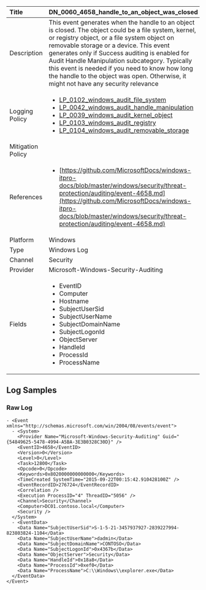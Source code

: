 | Title             | DN_0060_4658_handle_to_an_object_was_closed                                                                                                      |
|:------------------|:-----------------------------------------------------------------------------------------------------------------|
| Description       | This event generates when the handle to an object is closed. The object  could be a file system, kernel, or registry object, or a file system  object on removable storage or a device. This event generates only if  Success auditing is enabled for Audit Handle Manipulation subcategory. Typically this event is needed if you need to know how long the handle to the object was open. Otherwise, it might not have any security relevance                                                                                                |
| Logging Policy    | <ul><li>[LP_0102_windows_audit_file_system](../Logging_Policies/LP_0102_windows_audit_file_system.md)</li><li>[LP_0042_windows_audit_handle_manipulation](../Logging_Policies/LP_0042_windows_audit_handle_manipulation.md)</li><li>[LP_0039_windows_audit_kernel_object](../Logging_Policies/LP_0039_windows_audit_kernel_object.md)</li><li>[LP_0103_windows_audit_registry](../Logging_Policies/LP_0103_windows_audit_registry.md)</li><li>[LP_0104_windows_audit_removable_storage](../Logging_Policies/LP_0104_windows_audit_removable_storage.md)</li></ul> |
| Mitigation Policy | |
| References     		| <ul><li>[https://github.com/MicrosoftDocs/windows-itpro-docs/blob/master/windows/security/threat-protection/auditing/event-4658.md](https://github.com/MicrosoftDocs/windows-itpro-docs/blob/master/windows/security/threat-protection/auditing/event-4658.md)</li></ul>                                  |
| Platform       		| Windows   |
| Type           		| Windows Log 		| 
| Channel        		| Security    |
| Provider       		| Microsoft-Windows-Security-Auditing   |
| Fields         		| <ul><li>EventID</li><li>Computer</li><li>Hostname</li><li>SubjectUserSid</li><li>SubjectUserName</li><li>SubjectDomainName</li><li>SubjectLogonId</li><li>ObjectServer</li><li>HandleId</li><li>ProcessId</li><li>ProcessName</li></ul>                                               |


## Log Samples

### Raw Log

```
- <Event xmlns="http://schemas.microsoft.com/win/2004/08/events/event">
  - <System>
    <Provider Name="Microsoft-Windows-Security-Auditing" Guid="{54849625-5478-4994-A5BA-3E3B0328C30D}" /> 
    <EventID>4658</EventID> 
    <Version>0</Version> 
    <Level>0</Level> 
    <Task>12800</Task> 
    <Opcode>0</Opcode> 
    <Keywords>0x8020000000000000</Keywords> 
    <TimeCreated SystemTime="2015-09-22T00:15:42.910428100Z" /> 
    <EventRecordID>276724</EventRecordID> 
    <Correlation /> 
    <Execution ProcessID="4" ThreadID="5056" /> 
    <Channel>Security</Channel> 
    <Computer>DC01.contoso.local</Computer> 
    <Security /> 
  </System>
  - <EventData>
    <Data Name="SubjectUserSid">S-1-5-21-3457937927-2839227994-823803824-1104</Data> 
    <Data Name="SubjectUserName">dadmin</Data> 
    <Data Name="SubjectDomainName">CONTOSO</Data> 
    <Data Name="SubjectLogonId">0x4367b</Data> 
    <Data Name="ObjectServer">Security</Data> 
    <Data Name="HandleId">0x18a8</Data> 
    <Data Name="ProcessId">0xef0</Data> 
    <Data Name="ProcessName">C:\\Windows\\explorer.exe</Data> 
  </EventData>
</Event>

```




